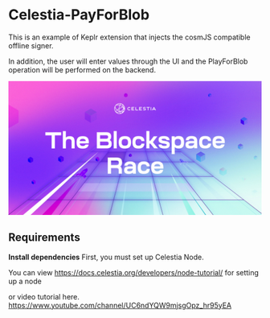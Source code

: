 # Celestia-PayForBlob

This is an example of Keplr extension that injects the cosmJS compatible offline signer.

In addition, the user will enter values through the UI and the PlayForBlob operation will be performed on the backend.

![](blockspacerace.png)

## __Requirements__
**Install dependencies**
First, you must set up Celestia Node.

You can view https://docs.celestia.org/developers/node-tutorial/ for setting up a node

or video tutorial here. <https://www.youtube.com/channel/UC6ndYQW9mjsgOpz_hr95yEA> 

